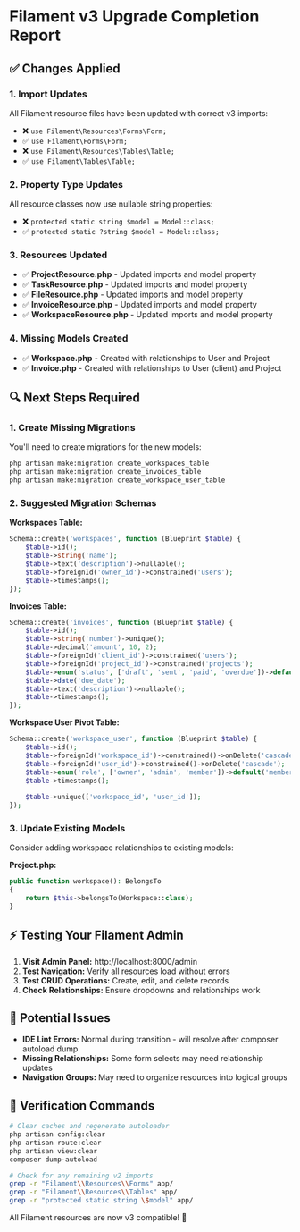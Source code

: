 # Filament v3 Upgrade Completion Report

## ✅ Changes Applied

### 1. Import Updates
All Filament resource files have been updated with correct v3 imports:
- ❌ `use Filament\Resources\Forms\Form;` 
- ✅ `use Filament\Forms\Form;`
- ❌ `use Filament\Resources\Tables\Table;`
- ✅ `use Filament\Tables\Table;`

### 2. Property Type Updates  
All resource classes now use nullable string properties:
- ❌ `protected static string $model = Model::class;`
- ✅ `protected static ?string $model = Model::class;`

### 3. Resources Updated
- ✅ **ProjectResource.php** - Updated imports and model property
- ✅ **TaskResource.php** - Updated imports and model property  
- ✅ **FileResource.php** - Updated imports and model property
- ✅ **InvoiceResource.php** - Updated imports and model property
- ✅ **WorkspaceResource.php** - Updated imports and model property

### 4. Missing Models Created
- ✅ **Workspace.php** - Created with relationships to User and Project
- ✅ **Invoice.php** - Created with relationships to User (client) and Project

## 🔍 Next Steps Required

### 1. Create Missing Migrations
You'll need to create migrations for the new models:

```bash
php artisan make:migration create_workspaces_table  
php artisan make:migration create_invoices_table
php artisan make:migration create_workspace_user_table
```

### 2. Suggested Migration Schemas

**Workspaces Table:**
```php
Schema::create('workspaces', function (Blueprint $table) {
    $table->id();
    $table->string('name');
    $table->text('description')->nullable();
    $table->foreignId('owner_id')->constrained('users');
    $table->timestamps();
});
```

**Invoices Table:**
```php
Schema::create('invoices', function (Blueprint $table) {
    $table->id();
    $table->string('number')->unique();
    $table->decimal('amount', 10, 2);
    $table->foreignId('client_id')->constrained('users');
    $table->foreignId('project_id')->constrained('projects');
    $table->enum('status', ['draft', 'sent', 'paid', 'overdue'])->default('draft');
    $table->date('due_date');
    $table->text('description')->nullable();
    $table->timestamps();
});
```

**Workspace User Pivot Table:**
```php
Schema::create('workspace_user', function (Blueprint $table) {
    $table->id();
    $table->foreignId('workspace_id')->constrained()->onDelete('cascade');
    $table->foreignId('user_id')->constrained()->onDelete('cascade');
    $table->enum('role', ['owner', 'admin', 'member'])->default('member');
    $table->timestamps();
    
    $table->unique(['workspace_id', 'user_id']);
});
```

### 3. Update Existing Models
Consider adding workspace relationships to existing models:

**Project.php:**
```php
public function workspace(): BelongsTo
{
    return $this->belongsTo(Workspace::class);
}
```

## ⚡ Testing Your Filament Admin

1. **Visit Admin Panel:** http://localhost:8000/admin
2. **Test Navigation:** Verify all resources load without errors
3. **Test CRUD Operations:** Create, edit, and delete records
4. **Check Relationships:** Ensure dropdowns and relationships work

## 🚨 Potential Issues

- **IDE Lint Errors:** Normal during transition - will resolve after composer autoload dump
- **Missing Relationships:** Some form selects may need relationship updates
- **Navigation Groups:** May need to organize resources into logical groups

## 🎯 Verification Commands

```bash
# Clear caches and regenerate autoloader
php artisan config:clear
php artisan route:clear  
php artisan view:clear
composer dump-autoload

# Check for any remaining v2 imports
grep -r "Filament\\Resources\\Forms" app/
grep -r "Filament\\Resources\\Tables" app/
grep -r "protected static string \$model" app/
```

All Filament resources are now v3 compatible! 🎉
